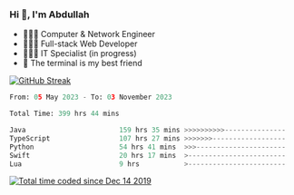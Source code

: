 <h3>Hi 👋, I'm Abdullah</h3>

- 👷🏼‍♂️ Computer & Network Engineer
- 👨🏻‍💻 Full-stack Web Developer
- 👨🏻‍💻 IT Specialist (in progress)
- 🖤 The terminal is my best friend

[![GitHub Streak](https://streak-stats.demolab.com?user=al3bad&theme=transparent&date_format=j%20M%5B%20Y%5D)](https://git.io/streak-stats)

<!--START_SECTION:waka-->

```python
From: 05 May 2023 - To: 03 November 2023

Total Time: 399 hrs 44 mins

Java                       159 hrs 35 mins >>>>>>>>>>---------------   39.79 %
TypeScript                 107 hrs 27 mins >>>>>>>------------------   26.79 %
Python                     54 hrs 41 mins  >>>----------------------   13.64 %
Swift                      20 hrs 17 mins  >------------------------   05.06 %
Lua                        9 hrs           >------------------------   02.25 %
```

<!--END_SECTION:waka-->

<p>
  <a href="https://wakatime.com/@ce2a2aac-0d6b-4d65-b864-8a4bcaf12967"><img src="https://wakatime.com/badge/user/ce2a2aac-0d6b-4d65-b864-8a4bcaf12967.svg" alt="Total time coded since Dec 14 2019" /></a>
</p>

